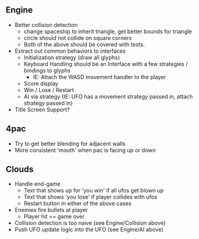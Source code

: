Engine
------
 - Better collision detection
   - change spaceship to inherit triangle, get better bounds for triangle
   - circle should not collide on square corners
   - Both of the above should be covered with tests.
 - Extract out common behaviors to interfaces
   - Initialization strategy (draw all glyphs)
   - Keyboard Handling should be an Interface with a few strategies / bindings to glyphs
     - IE: Attach the WASD movement handler to the player
   - Score display
   - Win / Lose / Restart
   - AI via strategy (IE: UFO has a movement strategy passed in, attach strategy passed in)
 - Title Screen Support?

4pac
----
 - Try to get better blending for adjacent walls
 - More consistent 'mouth' when pac is facing up or down

Clouds
------
 - Handle end-game
   - Text that shows up for 'you win' if all ufos get blown up
   - Text that shows 'you lose' if player collides with ufos
   - Restart button in either of the above cases
 - Enemies fire bullets at player
   - Player hit == game over
 - Collision detection is too naive (see Engine/Collision above)
 - Push UFO update logic into the UFO (see Engine/AI above)